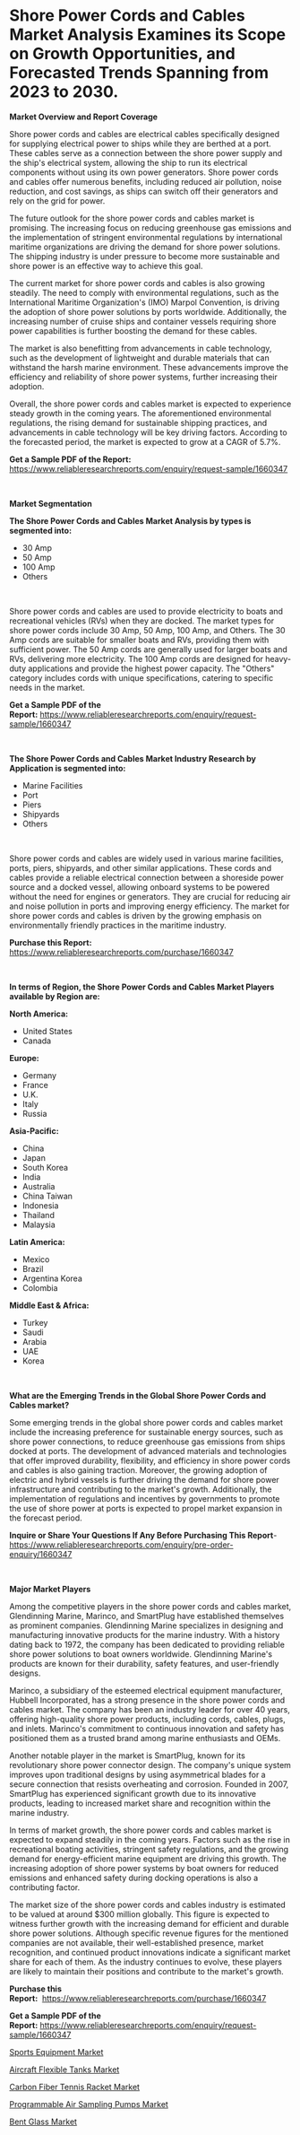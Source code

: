<p><h1>Shore Power Cords and Cables Market Analysis Examines its Scope on Growth Opportunities, and Forecasted Trends Spanning from 2023 to 2030.</h1></p><p><strong>Market Overview and Report Coverage</strong></p>
<p><p>Shore power cords and cables are electrical cables specifically designed for supplying electrical power to ships while they are berthed at a port. These cables serve as a connection between the shore power supply and the ship's electrical system, allowing the ship to run its electrical components without using its own power generators. Shore power cords and cables offer numerous benefits, including reduced air pollution, noise reduction, and cost savings, as ships can switch off their generators and rely on the grid for power.</p><p>The future outlook for the shore power cords and cables market is promising. The increasing focus on reducing greenhouse gas emissions and the implementation of stringent environmental regulations by international maritime organizations are driving the demand for shore power solutions. The shipping industry is under pressure to become more sustainable and shore power is an effective way to achieve this goal.</p><p>The current market for shore power cords and cables is also growing steadily. The need to comply with environmental regulations, such as the International Maritime Organization's (IMO) Marpol Convention, is driving the adoption of shore power solutions by ports worldwide. Additionally, the increasing number of cruise ships and container vessels requiring shore power capabilities is further boosting the demand for these cables.</p><p>The market is also benefitting from advancements in cable technology, such as the development of lightweight and durable materials that can withstand the harsh marine environment. These advancements improve the efficiency and reliability of shore power systems, further increasing their adoption.</p><p>Overall, the shore power cords and cables market is expected to experience steady growth in the coming years. The aforementioned environmental regulations, the rising demand for sustainable shipping practices, and advancements in cable technology will be key driving factors. According to the forecasted period, the market is expected to grow at a CAGR of 5.7%.</p></p>
<p><strong>Get a Sample PDF of the Report:</strong> <a href="https://www.reliableresearchreports.com/enquiry/request-sample/1660347">https://www.reliableresearchreports.com/enquiry/request-sample/1660347</a></p>
<p>&nbsp;</p>
<p><strong>Market Segmentation</strong></p>
<p><strong>The Shore Power Cords and Cables Market Analysis by types is segmented into:</strong></p>
<p><ul><li>30 Amp</li><li>50 Amp</li><li>100 Amp</li><li>Others</li></ul></p>
<p>&nbsp;</p>
<p><p>Shore power cords and cables are used to provide electricity to boats and recreational vehicles (RVs) when they are docked. The market types for shore power cords include 30 Amp, 50 Amp, 100 Amp, and Others. The 30 Amp cords are suitable for smaller boats and RVs, providing them with sufficient power. The 50 Amp cords are generally used for larger boats and RVs, delivering more electricity. The 100 Amp cords are designed for heavy-duty applications and provide the highest power capacity. The "Others" category includes cords with unique specifications, catering to specific needs in the market.</p></p>
<p><strong>Get a Sample PDF of the Report:</strong>&nbsp;<a href="https://www.reliableresearchreports.com/enquiry/request-sample/1660347">https://www.reliableresearchreports.com/enquiry/request-sample/1660347</a></p>
<p>&nbsp;</p>
<p><strong>The Shore Power Cords and Cables Market Industry Research by Application is segmented into:</strong></p>
<p><ul><li>Marine Facilities</li><li>Port</li><li>Piers</li><li>Shipyards</li><li>Others</li></ul></p>
<p>&nbsp;</p>
<p><p>Shore power cords and cables are widely used in various marine facilities, ports, piers, shipyards, and other similar applications. These cords and cables provide a reliable electrical connection between a shoreside power source and a docked vessel, allowing onboard systems to be powered without the need for engines or generators. They are crucial for reducing air and noise pollution in ports and improving energy efficiency. The market for shore power cords and cables is driven by the growing emphasis on environmentally friendly practices in the maritime industry.</p></p>
<p><strong>Purchase this Report:</strong>&nbsp; <a href="https://www.reliableresearchreports.com/purchase/1660347">https://www.reliableresearchreports.com/purchase/1660347</a></p>
<p>&nbsp;</p>
<p><strong>In terms of Region, the Shore Power Cords and Cables Market Players available by Region are:</strong></p>
<p>
    <p> <strong> North America: </strong>
        <ul>
            <li>United States</li>
            <li>Canada</li>
        </ul>
        </p> 
    <p> <strong> Europe: </strong>
        <ul>
            <li>Germany</li>
            <li>France</li>
            <li>U.K.</li>
            <li>Italy</li>
            <li>Russia</li>
        </ul>
        </p> 
    <p> <strong> Asia-Pacific: </strong>
        <ul>
            <li>China</li>
            <li>Japan</li>
            <li>South Korea</li>
            <li>India</li>
            <li>Australia</li>
            <li>China Taiwan</li>
            <li>Indonesia</li>
            <li>Thailand</li>
            <li>Malaysia</li>
        </ul>
        </p> 
    <p> <strong> Latin America: </strong>
        <ul>
            <li>Mexico</li>
            <li>Brazil</li>
            <li>Argentina Korea</li>
            <li>Colombia</li>
        </ul>
        </p> 
    <p> <strong> Middle East & Africa: </strong>
        <ul>
            <li>Turkey</li>
            <li>Saudi</li>
            <li>Arabia</li>
            <li>UAE</li>
            <li>Korea</li>
        </ul>
    </p>
    </p>
<p>&nbsp;</p>
<p><strong>What are the Emerging Trends in the Global Shore Power Cords and Cables market?</strong></p>
<p><p>Some emerging trends in the global shore power cords and cables market include the increasing preference for sustainable energy sources, such as shore power connections, to reduce greenhouse gas emissions from ships docked at ports. The development of advanced materials and technologies that offer improved durability, flexibility, and efficiency in shore power cords and cables is also gaining traction. Moreover, the growing adoption of electric and hybrid vessels is further driving the demand for shore power infrastructure and contributing to the market's growth. Additionally, the implementation of regulations and incentives by governments to promote the use of shore power at ports is expected to propel market expansion in the forecast period.</p></p>
<p><strong>Inquire or Share Your Questions If Any Before Purchasing This Report</strong>- <a href="https://www.reliableresearchreports.com/enquiry/pre-order-enquiry/1660347">https://www.reliableresearchreports.com/enquiry/pre-order-enquiry/1660347</a></p>
<p>&nbsp;</p>
<p><strong>Major Market Players</strong></p>
<p><p>Among the competitive players in the shore power cords and cables market, Glendinning Marine, Marinco, and SmartPlug have established themselves as prominent companies. Glendinning Marine specializes in designing and manufacturing innovative products for the marine industry. With a history dating back to 1972, the company has been dedicated to providing reliable shore power solutions to boat owners worldwide. Glendinning Marine's products are known for their durability, safety features, and user-friendly designs.</p><p>Marinco, a subsidiary of the esteemed electrical equipment manufacturer, Hubbell Incorporated, has a strong presence in the shore power cords and cables market. The company has been an industry leader for over 40 years, offering high-quality shore power products, including cords, cables, plugs, and inlets. Marinco's commitment to continuous innovation and safety has positioned them as a trusted brand among marine enthusiasts and OEMs.</p><p>Another notable player in the market is SmartPlug, known for its revolutionary shore power connector design. The company's unique system improves upon traditional designs by using asymmetrical blades for a secure connection that resists overheating and corrosion. Founded in 2007, SmartPlug has experienced significant growth due to its innovative products, leading to increased market share and recognition within the marine industry.</p><p>In terms of market growth, the shore power cords and cables market is expected to expand steadily in the coming years. Factors such as the rise in recreational boating activities, stringent safety regulations, and the growing demand for energy-efficient marine equipment are driving this growth. The increasing adoption of shore power systems by boat owners for reduced emissions and enhanced safety during docking operations is also a contributing factor.</p><p>The market size of the shore power cords and cables industry is estimated to be valued at around $300 million globally. This figure is expected to witness further growth with the increasing demand for efficient and durable shore power solutions. Although specific revenue figures for the mentioned companies are not available, their well-established presence, market recognition, and continued product innovations indicate a significant market share for each of them. As the industry continues to evolve, these players are likely to maintain their positions and contribute to the market's growth.</p></p>
<p><strong>Purchase this Report:</strong>&nbsp;&nbsp;<a href="https://www.reliableresearchreports.com/purchase/1660347">https://www.reliableresearchreports.com/purchase/1660347</a></p>
<p></p>
<p><strong>Get a Sample PDF of the Report:</strong>&nbsp;<a href="https://www.reliableresearchreports.com/enquiry/request-sample/1660347">https://www.reliableresearchreports.com/enquiry/request-sample/1660347</a></p>
<p><p><a href="https://www.linkedin.com/pulse/sports-equipment-market-research-report-unlocks-analysis-financial-dtiue/">Sports Equipment Market</a></p><p><a href="https://github.com/santosh758595/Market-Research-Report-List-1/blob/main/aircraft-flexible-tanks-market.md">Aircraft Flexible Tanks Market</a></p><p><a href="https://www.linkedin.com/pulse/carbon-fiber-tennis-racket-market-research-report-provides-rglme/">Carbon Fiber Tennis Racket Market</a></p><p><a href="https://github.com/Chiragrp25/Market-Research-Report-List-1/blob/main/programmable-air-sampling-pumps-market.md">Programmable Air Sampling Pumps Market</a></p><p><a href="https://medium.com/@stefanokon1939/bent-glass-nbsp-market-focuses-on-market-share-size-and-projected-forecast-till-2030-7b6d9535bdb2">Bent Glass Market</a></p></p>